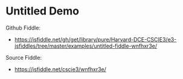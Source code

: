 # Untitled Demo

Github Fiddle:
- https://jsfiddle.net/gh/get/library/pure/Harvard-DCE-CSCIE3/e3-jsfiddles/tree/master/examples/untitled-fiddle-wnfhxr3e/

Source Fiddle:
- https://jsfiddle.net/cscie3/wnfhxr3e/


